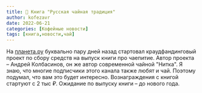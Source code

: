 ```yaml
---
title: 📰 Книга "Русская чайная традиция"
author: kofezavr
date: 2022-06-21
categories: [Кофейные новости]
tags: [книга,новости,чай]
--- 
```


На [планета.ру](https://planeta.ru/campaigns/nitkatea) буквально пару дней назад стартовал краудфандинговый проект по сбору средств на выпуск книги про чаепитие. Автор проекта – Андрей Колбасинов, он же автор современной чайной "Нитка". Я знаю, что многие подписчики этого канала также любят и чай. Поэтому подумал, что вам это будет интересно. Вознаграждения с книгой стартуют с 2 тыс ₽. Ожидание по выпуску книги – до нового года.